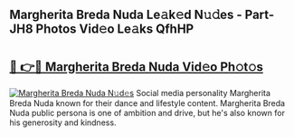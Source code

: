 ## Margherita Breda Nuda Le𝚊k𝚎d N𝚞𝚍es - Part-JH8 Photos Vid𝚎o Le𝚊ks QfhHP

# <h2><a href="http://fbd06ex.evod.top/?m=Margherita+Breda+Nuda">🔗 👉🔴 Margherita Breda Nuda Vid𝚎o Ph𝚘t𝚘s</a></h2>

[![Margherita Breda Nuda N𝚞d𝚎s](https://i.imgur.com/8V9OHl7.gif)](http://fbd06ex.evod.top/?m=Margherita+Breda+Nuda)
Social media personality Margherita Breda Nuda known for their dance and lifestyle content. Margherita Breda Nuda public persona is one of ambition and drive, but he's also known for his generosity and kindness. 
